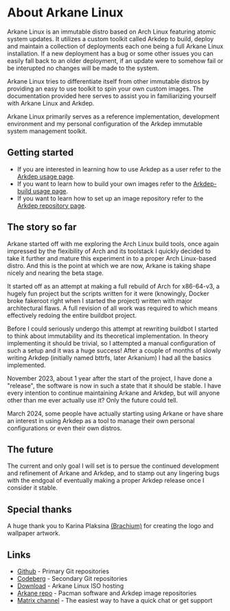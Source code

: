# About Arkane Linux
Arkane Linux is an immutable distro based on Arch Linux featuring atomic system updates. It utilizes a custom toolkit called Arkdep to build, deploy and maintain a collection of deployments each one being a full Arkane Linux installation. If a new deployment has a bug or some other issues you can easily fall back to an older deployment, if an update were to somehow fail or be interupted no changes will be made to the system.

Arkane Linux tries to differentiate itself from other immutable distros by providing an easy to use toolkit to spin your own custom images. The documentation provided here serves to assist you in familiarizing yourself with Arkane Linux and Arkdep.

Arkane Linux primarily serves as a reference implementation, development environment and my personal configuration of the Arkdep immutable system management toolkit.

## Getting started
- If you are interested in learning how to use Arkdep as a user refer to the [Arkdep usage page](/arkdep/arkdep/).
- If you want to learn how to build your own images refer to the [Arkdep-build usage page](/arkdep/arkdep-build/).
- If you want to learn how to set up an image repository refer to the [Arkdep repository page](/arkdep/arkdep-repository).

## The story so far
Arkane started off with me exploring the Arch Linux build tools, once again impressed by the flexibility of Arch and its toolstack I quickly decided to take it further and mature this experiment in to a proper Arch Linux-based distro. And this is the point at which we are now, Arkane is taking shape nicely and nearing the beta stage.

It started off as an attempt at making a full rebuild of Arch for x86-64-v3, a hugely fun project but the scripts written for it were (knowingly, Docker broke fakeroot right when I started the project) written with major architectural flaws. A full revision of all work was required to which means effectively redoing the entire buildbot project.

Before I could seriously undergo this attempt at rewriting buildbot I started to think about immutability and its theoretical implementation. In theory implementing it should be trivial, so I attempted a manual configuration of such a setup and it was a huge success! After a couple of months of slowly writing Arkdep (initially named bttrfs, later Arkanium) I had all the basics implemented.

November 2023, about 1 year after the start of the project, I have done a "release", the software is now in such a state that it should be stable. I have every intention to continue maintaining Arkane and Arkdep, but will anyone other than me ever actually use it? Only the future could tell.

March 2024, some people have actually starting using Arkane or have share an interest in using Arkdep as a tool to manage their own personal configurations or even their own distros.

## The future
The current and only goal I will set is to persue the continued development and refinement of Arkane and Arkdep, and to stamp out any lingering bugs with the endgoal of eventually making a proper Arkdep release once I consider it stable.

## Special thanks
A huge thank you to Karina Plaksina [(Brachium)](https://www.artstation.com/brachium) for creating the logo and wallpaper artwork.

## Links

- [Github](https://github.com/arkanelinux) - Primary Git repositories
- [Codeberg](https://codeberg.org/arkanelinux) - Secondary Git repositories
- [Download](https://download.arkanelinux.org/) - Arkane Linux ISO hosting
- [Arkane repo](https://repo.arkanelinux.org/) - Pacman software and Arkdep image repositories
- [Matrix channel](https://matrix.to/#/%23arkanelinux:matrix.org) - The easiest way to have a quick chat or get support
